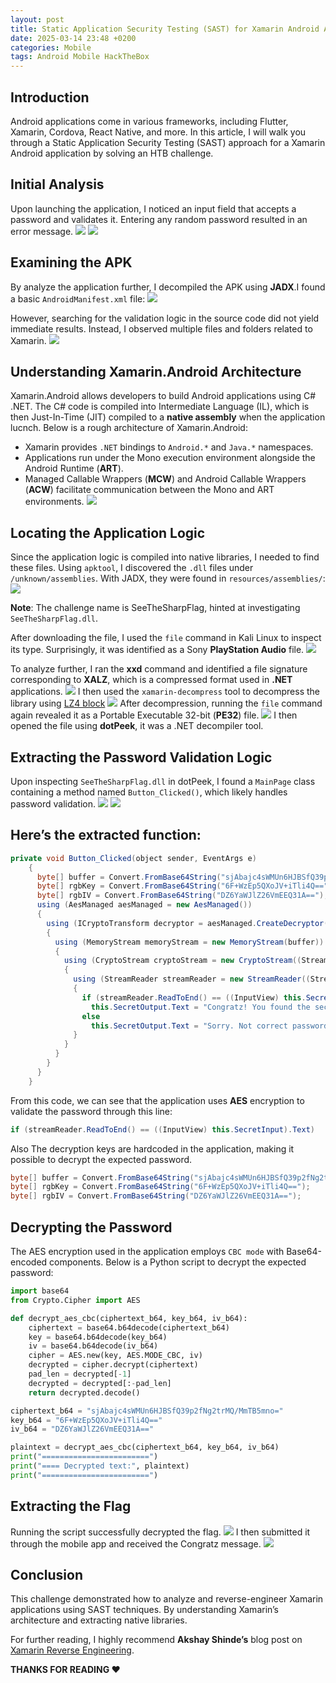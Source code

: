 ```yaml
---
layout: post
title: Static Application Security Testing (SAST) for Xamarin Android Applications
date: 2025-03-14 23:48 +0200
categories: Mobile
tags: Android Mobile HackTheBox
---
```

## Introduction
Android applications come in various frameworks, including Flutter, Xamarin, Cordova, React Native, and more. In this article, I will walk you through a Static Application Security Testing (SAST) approach for a Xamarin Android application by solving an HTB challenge.
## Initial Analysis
Upon launching the application, I noticed an input field that accepts a password and validates it. Entering any random password resulted in an error message.
![](https://miro.medium.com/v2/resize:fit:1090/format:webp/1*BjI-vaePu6mbRza0iQQkYA.png)
![](https://miro.medium.com/v2/resize:fit:1100/format:webp/1*z8tDMiAZTv9iuj8Od-33Ow.png)

## Examining the APK
By analyze the application further, I decompiled the APK using **JADX**.I found a basic `AndroidManifest.xml` file:
![](https://miro.medium.com/v2/resize:fit:1400/format:webp/1*_QJWZJJtzdRjK16L2pHdMg.png)

However, searching for the validation logic in the source code did not yield immediate results. Instead, I observed multiple files and folders related to Xamarin.
![](https://miro.medium.com/v2/resize:fit:1054/format:webp/1*7Ey_nbR1_x1ZbG4vYbLlCg.png)

## Understanding Xamarin.Android Architecture
Xamarin.Android allows developers to build Android applications using C# .NET. The C# code is compiled into Intermediate Language (IL), which is then Just-In-Time (JIT) compiled to a **native assembly** when the application lucnch. Below is a rough architecture of Xamarin.Android:
- Xamarin provides `.NET` bindings to `Android.*` and `Java.*` namespaces.
- Applications run under the Mono execution environment alongside the Android Runtime (**ART**).
- Managed Callable Wrappers (**MCW**) and Android Callable Wrappers (**ACW**) facilitate communication between the Mono and ART environments.
![](https://miro.medium.com/v2/resize:fit:828/format:webp/1*XZjL4BARDkwkPriBACmvgg.png)

## Locating the Application Logic
Since the application logic is compiled into native libraries, I needed to find these files. Using `apktool`, I discovered the `.dll` files under `/unknown/assemblies`. With JADX, they were found in `resources/assemblies/`:
![](https://miro.medium.com/v2/resize:fit:1100/format:webp/1*iC2wQ6htxGq1qq_m3wZj4Q.png)

**Note**: The challenge name is SeeTheSharpFlag, hinted at investigating `SeeTheSharpFlag.dll`.

After downloading the file, I used the `file` command in Kali Linux to inspect its type. Surprisingly, it was identified as a Sony **PlayStation Audio** file.
![](https://miro.medium.com/v2/resize:fit:1100/format:webp/1*YnnKE1O56AjAsk8PHYJlXQ.png)

To analyze further, I ran the **xxd** command and identified a file signature corresponding to **XALZ**, which is a compressed format used in **.NET** applications.
![](https://miro.medium.com/v2/resize:fit:1400/format:webp/1*WWBLY6J8Ue-CSAKMJsNrtA.png)
I then used the `xamarin-decompress` tool to decompress the library using [LZ4 block](https://github.com/NickstaDB/xamarin-decompress)
![](https://miro.medium.com/v2/resize:fit:1400/format:webp/1*MatJpm1UtHS-iFIp1KBdpA.png)
After decompression, running the `file` command again revealed it as a Portable Executable 32-bit (**PE32**) file.
![](https://miro.medium.com/v2/resize:fit:1400/format:webp/1*FBQggc_s3f24Gno9IwrE_Q.png)
I then opened the file using **dotPeek**, it was a .NET decompiler tool.
## Extracting the Password Validation Logic
Upon inspecting `SeeTheSharpFlag.dll` in dotPeek, I found a `MainPage` class containing a method named `Button_Clicked()`, which likely handles password validation.
![](https://miro.medium.com/v2/resize:fit:786/format:webp/1*buP9krYvxyYZvC3Mm7JmsA.png)
![](https://miro.medium.com/v2/resize:fit:1400/format:webp/1*AA1rW3CZAtupfmnEh7HA-g.png)
## Here’s the extracted function:
```java
private void Button_Clicked(object sender, EventArgs e)
    {
      byte[] buffer = Convert.FromBase64String("sjAbajc4sWMUn6HJBSfQ39p2fNg2trMQ/MmTB5mno=");
      byte[] rgbKey = Convert.FromBase64String("6F+WzEp5QXoJV+iTli4Q==");
      byte[] rgbIV = Convert.FromBase64String("DZ6YaWJlZ26VmEEQ31A==");
      using (AesManaged aesManaged = new AesManaged())
      {
        using (ICryptoTransform decryptor = aesManaged.CreateDecryptor(rgbKey, rgbIV))
        {
          using (MemoryStream memoryStream = new MemoryStream(buffer))
          {
            using (CryptoStream cryptoStream = new CryptoStream((Stream) memoryStream, decryptor, CryptoStreamMode.Read))
            {
              using (StreamReader streamReader = new StreamReader((Stream) cryptoStream))
              {
                if (streamReader.ReadToEnd() == ((InputView) this.SecretInput).Text)
                  this.SecretOutput.Text = "Congratz! You found the secret message";
                else
                  this.SecretOutput.Text = "Sorry. Not correct password";
              }
            }
          }
        }
      }
    }
```
From this code, we can see that the application uses **AES** encryption to validate the password through this line:
```java
if (streamReader.ReadToEnd() == ((InputView) this.SecretInput).Text)
```
Also The decryption keys are hardcoded in the application, making it possible to decrypt the expected password.
```java
byte[] buffer = Convert.FromBase64String("sjAbajc4sWMUn6HJBSfQ39p2fNg2trMQ/MmTB5mno=");
byte[] rgbKey = Convert.FromBase64String("6F+WzEp5QXoJV+iTli4Q==");
byte[] rgbIV = Convert.FromBase64String("DZ6YaWJlZ26VmEEQ31A==");
```
## Decrypting the Password
The AES encryption used in the application employs `CBC mode` with Base64-encoded components.
Below is a Python script to decrypt the expected password:
```python
import base64
from Crypto.Cipher import AES

def decrypt_aes_cbc(ciphertext_b64, key_b64, iv_b64):
    ciphertext = base64.b64decode(ciphertext_b64)
    key = base64.b64decode(key_b64)
    iv = base64.b64decode(iv_b64)
    cipher = AES.new(key, AES.MODE_CBC, iv)
    decrypted = cipher.decrypt(ciphertext)
    pad_len = decrypted[-1]
    decrypted = decrypted[:-pad_len]
    return decrypted.decode()

ciphertext_b64 = "sjAbajc4sWMUn6HJBSfQ39p2fNg2trMQ/MmTB5mno="
key_b64 = "6F+WzEp5QXoJV+iTli4Q=="
iv_b64 = "DZ6YaWJlZ26VmEEQ31A=="

plaintext = decrypt_aes_cbc(ciphertext_b64, key_b64, iv_b64)
print("========================")
print("==== Decrypted text:", plaintext)
print("========================")
```
## Extracting the Flag
Running the script successfully decrypted the flag.
![](https://miro.medium.com/v2/resize:fit:1400/format:webp/1*gRfin3mkAasGgSCNKTaptA.png)
I then submitted it through the mobile app and received the Congratz message.
![](https://miro.medium.com/v2/resize:fit:1084/format:webp/1*1OAT1ZSQKtEJXbA6pcBRiQ.png)

## Conclusion
This challenge demonstrated how to analyze and reverse-engineer Xamarin applications using SAST techniques. By understanding Xamarin’s architecture and extracting native libraries.

For further reading, I highly recommend **Akshay Shinde’s** blog post on [Xamarin Reverse Engineering](https://www.appknox.com/blog/xamarin-reverse-engineering-a-guide-for-penetration-testers).

**THANKS FOR READING ❤️**
